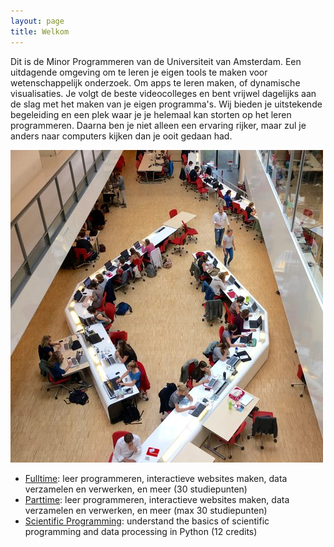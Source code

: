 ```yaml
---
layout: page
title: Welkom
---
```


Dit is de Minor Programmeren van de Universiteit van Amsterdam. Een uitdagende omgeving om te leren je eigen tools te maken voor wetenschappelijk onderzoek. Om apps te leren maken, of dynamische visualisaties. Je volgt de beste videocolleges en bent vrijwel dagelijks aan de slag met het maken van je eigen programma's. Wij bieden je uitstekende begeleiding en een plek waar je je helemaal kan storten op het leren programmeren. Daarna ben je niet alleen een ervaring rijker, maar zul je anders naar computers kijken dan je ooit gedaan had.

<div class="gallery">
    <img src="assets/home/1473105619734.jpeg">
</div>

- [Fulltime](fulltime): leer programmeren, interactieve websites maken, data verzamelen en verwerken, en meer (30 studiepunten)
- [Parttime](parttime): leer programmeren, interactieve websites maken, data verzamelen en verwerken, en meer (max 30 studiepunten)
- [Scientific Programming](scientific): understand the basics of scientific programming and data processing in Python (12 credits)
